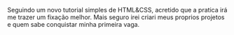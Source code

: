 Seguindo um novo tutorial simples de HTML&CSS, acretido que a pratica irá me trazer um fixação melhor.
Mais seguro irei criari meus proprios projetos e quem sabe conquistar minha primeira vaga.
